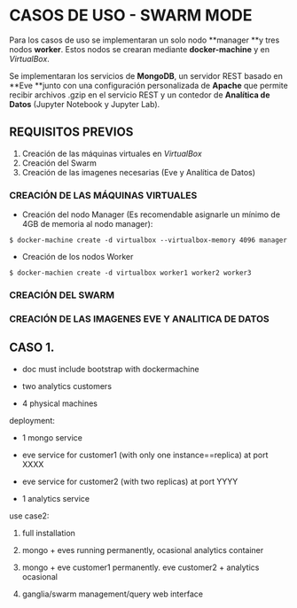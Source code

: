 # CASOS DE USO - SWARM MODE

Para los casos de uso se implementaran un solo nodo **manager **y tres nodos **worker**. Estos nodos se crearan mediante **docker-machine** y en _VirtualBox_.

Se implementaran los servicios de **MongoDB**, un servidor REST basado en **Eve **junto con una configuración personalizada de **Apache** que permite recibir archivos .gzip en el servicio REST y un contedor de **Analítica de Datos** \(Jupyter Notebook y Jupyter Lab\).

## REQUISITOS PREVIOS

1. Creación de las máquinas virtuales en _VirtualBox_
2. Creación del Swarm
3. Creación de las imagenes necesarias \(Eve y Analítica de Datos\)

### CREACIÓN DE LAS MÁQUINAS VIRTUALES

* Creación del nodo Manager \(Es recomendable asignarle un mínimo de 4GB de memoria al nodo manager\):

```
$ docker-machine create -d virtualbox --virtualbox-memory 4096 manager
```

* Creación de los nodos Worker

```
$ docker-machien create -d virtualbox worker1 worker2 worker3
```

### CREACIÓN DEL SWARM





### CREACIÓN DE LAS IMAGENES EVE Y ANALITICA DE DATOS









## CASO 1.

* doc must include bootstrap with dockermachine

* two analytics customers

* 4 physical machines

deployment:

* 1 mongo service

* eve service for customer1 \(with only one instance==replica\) at port XXXX

* eve service for customer2 \(with two replicas\) at port YYYY

* 1 analytics service

use case2:

1. full installation

2. mongo + eves running permanently, ocasional analytics container

3. mongo + eve customer1 permanently. eve customer2 + analytics ocasional

4. ganglia/swarm management/query web interface



